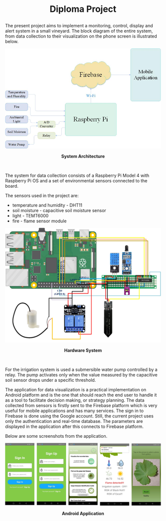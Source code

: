 <h1><p align = "center"><b>Diploma Project</b></p></h1>

The present project aims to implement a monitoring, control, display and alert system in a small vineyard. The block diagram of the entire system, from data collection to their visualization on the 
phone screen is illustrated below.

![block_diagram](./images/block_diagram.jpg)

<p align = "center"><b>System Architecture</b></p>
<br>

The system for data collection consists of a Raspberry Pi Model 4 with Raspberry Pi OS and a set of environmental sensors connected to the board. 

The sensors used in the project are:
- temperature and humidity - DHT11
- soil moisture - capacitive soil moisture sensor
- light - TEMT6000
- fire - flame sensor module

![hardware_system](./images/hardware_system.jpg)

<p align = "center"><b>Hardware System</b></p>
<br>

For the irrigation system is used a submersible water pump controlled by a relay. The pump activates only when the value measured by the capacitive soil sensor drops under a specific threshold. 

The application for data visualization is a practical implementation on Android platform and is the one that should reach the end user to handle it as a tool to facilitate decision making, or strategy planning. The data collected from sensors is firstly sent to the Firebase platform which is very useful for mobile applications and has many services. The sign in to Firebase is done using the Google account. Still, the current project uses only the authentication and real-time database. The parameters are displayed in the application after this connects to Firebase platform.

Below are some screenshots from the application.

![mobile_app](./images/mobile_app.jpg)
<p align = "center"><b>Android Application</b></p>
<br>

